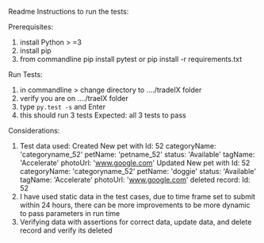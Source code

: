 
Readme Instructions to run the tests:

Prerequisites:
1. install Python > =3
2. install pip
3. from commandline
    pip install pytest
    or
    pip install -r requirements.txt

Run Tests:
1.	in commandline > change directory to …./tradeIX folder
2.	verify you are on …./traeIX folder
3.	type `py.test -s` and Enter
4.	this should run 3 tests 
    	Expected: all 3 tests to pass

Considerations: 
1.	Test data used: 
   Created New pet with
   Id: 52
   categoryName:  'categoryname_52'
   petName: 'petname_52'
   status: 'Available'
   tagName: 'Accelerate'
   photoUrl: 'www.google.com'
           Updated New pet with
   Id: 52
   categoryName:  'categoryname_52'
   petName: 'doggie'
   status: 'Available'
   tagName: 'Accelerate'
   photoUrl: 'www.google.com'
          deleted record:
                Id: 52
2.	I have used static data in the test cases, due to time frame set to submit within 24 hours, there can be more improvements to be more dynamic to pass parameters in run time
3.	Verifying data with assertions for correct data, update data, and delete record and verify its deleted


